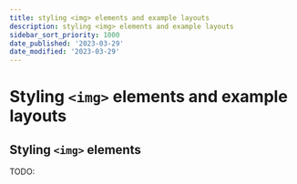 ```yaml
---
title: styling <img> elements and example layouts
description: styling <img> elements and example layouts
sidebar_sort_priority: 1000
date_published: '2023-03-29'
date_modified: '2023-03-29'
---
```


# Styling `<img>` elements and example layouts

## Styling `<img>` elements

TODO:
